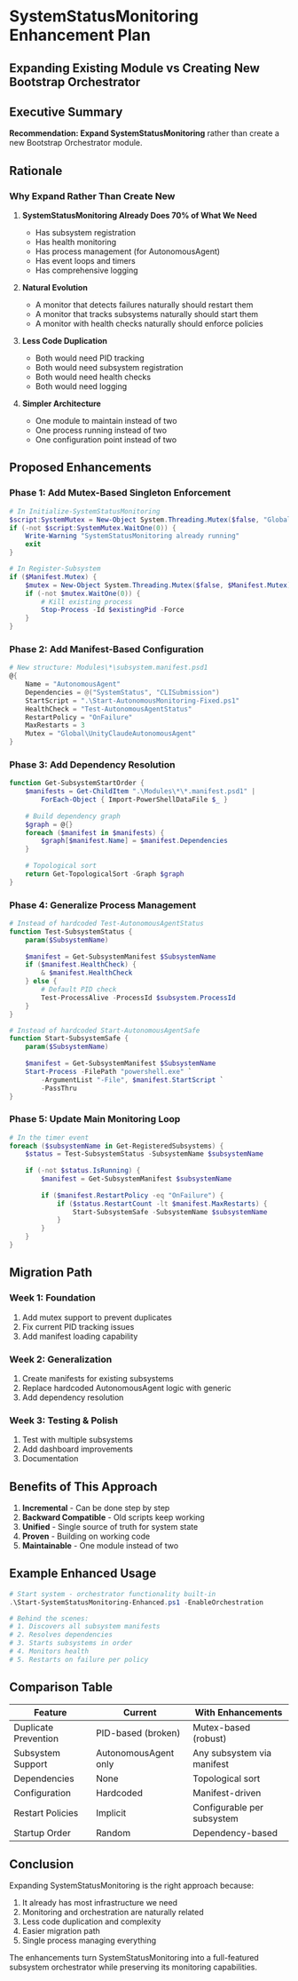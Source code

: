 # SystemStatusMonitoring Enhancement Plan
## Expanding Existing Module vs Creating New Bootstrap Orchestrator

## Executive Summary
**Recommendation: Expand SystemStatusMonitoring** rather than create a new Bootstrap Orchestrator module.

## Rationale

### Why Expand Rather Than Create New

1. **SystemStatusMonitoring Already Does 70% of What We Need**
   - Has subsystem registration
   - Has health monitoring
   - Has process management (for AutonomousAgent)
   - Has event loops and timers
   - Has comprehensive logging

2. **Natural Evolution**
   - A monitor that detects failures naturally should restart them
   - A monitor that tracks subsystems naturally should start them
   - A monitor with health checks naturally should enforce policies

3. **Less Code Duplication**
   - Both would need PID tracking
   - Both would need subsystem registration
   - Both would need health checks
   - Both would need logging

4. **Simpler Architecture**
   - One module to maintain instead of two
   - One process running instead of two
   - One configuration point instead of two

## Proposed Enhancements

### Phase 1: Add Mutex-Based Singleton Enforcement
```powershell
# In Initialize-SystemStatusMonitoring
$script:SystemMutex = New-Object System.Threading.Mutex($false, "Global\UnityClaudeSystemStatus")
if (-not $script:SystemMutex.WaitOne(0)) {
    Write-Warning "SystemStatusMonitoring already running"
    exit
}

# In Register-Subsystem
if ($Manifest.Mutex) {
    $mutex = New-Object System.Threading.Mutex($false, $Manifest.Mutex)
    if (-not $mutex.WaitOne(0)) {
        # Kill existing process
        Stop-Process -Id $existingPid -Force
    }
}
```

### Phase 2: Add Manifest-Based Configuration
```powershell
# New structure: Modules\*\subsystem.manifest.psd1
@{
    Name = "AutonomousAgent"
    Dependencies = @("SystemStatus", "CLISubmission")
    StartScript = ".\Start-AutonomousMonitoring-Fixed.ps1"
    HealthCheck = "Test-AutonomousAgentStatus"
    RestartPolicy = "OnFailure"
    MaxRestarts = 3
    Mutex = "Global\UnityClaudeAutonomousAgent"
}
```

### Phase 3: Add Dependency Resolution
```powershell
function Get-SubsystemStartOrder {
    $manifests = Get-ChildItem ".\Modules\*\*.manifest.psd1" | 
        ForEach-Object { Import-PowerShellDataFile $_ }
    
    # Build dependency graph
    $graph = @{}
    foreach ($manifest in $manifests) {
        $graph[$manifest.Name] = $manifest.Dependencies
    }
    
    # Topological sort
    return Get-TopologicalSort -Graph $graph
}
```

### Phase 4: Generalize Process Management
```powershell
# Instead of hardcoded Test-AutonomousAgentStatus
function Test-SubsystemStatus {
    param($SubsystemName)
    
    $manifest = Get-SubsystemManifest $SubsystemName
    if ($manifest.HealthCheck) {
        & $manifest.HealthCheck
    } else {
        # Default PID check
        Test-ProcessAlive -ProcessId $subsystem.ProcessId
    }
}

# Instead of hardcoded Start-AutonomousAgentSafe
function Start-SubsystemSafe {
    param($SubsystemName)
    
    $manifest = Get-SubsystemManifest $SubsystemName
    Start-Process -FilePath "powershell.exe" `
        -ArgumentList "-File", $manifest.StartScript `
        -PassThru
}
```

### Phase 5: Update Main Monitoring Loop
```powershell
# In the timer event
foreach ($subsystemName in Get-RegisteredSubsystems) {
    $status = Test-SubsystemStatus -SubsystemName $subsystemName
    
    if (-not $status.IsRunning) {
        $manifest = Get-SubsystemManifest $subsystemName
        
        if ($manifest.RestartPolicy -eq "OnFailure") {
            if ($status.RestartCount -lt $manifest.MaxRestarts) {
                Start-SubsystemSafe -SubsystemName $subsystemName
            }
        }
    }
}
```

## Migration Path

### Week 1: Foundation
1. Add mutex support to prevent duplicates
2. Fix current PID tracking issues
3. Add manifest loading capability

### Week 2: Generalization  
1. Create manifests for existing subsystems
2. Replace hardcoded AutonomousAgent logic with generic
3. Add dependency resolution

### Week 3: Testing & Polish
1. Test with multiple subsystems
2. Add dashboard improvements
3. Documentation

## Benefits of This Approach

1. **Incremental** - Can be done step by step
2. **Backward Compatible** - Old scripts keep working
3. **Unified** - Single source of truth for system state
4. **Proven** - Building on working code
5. **Maintainable** - One module instead of two

## Example Enhanced Usage

```powershell
# Start system - orchestrator functionality built-in
.\Start-SystemStatusMonitoring-Enhanced.ps1 -EnableOrchestration

# Behind the scenes:
# 1. Discovers all subsystem manifests
# 2. Resolves dependencies
# 3. Starts subsystems in order
# 4. Monitors health
# 5. Restarts on failure per policy
```

## Comparison Table

| Feature | Current | With Enhancements |
|---------|---------|-------------------|
| Duplicate Prevention | PID-based (broken) | Mutex-based (robust) |
| Subsystem Support | AutonomousAgent only | Any subsystem via manifest |
| Dependencies | None | Topological sort |
| Configuration | Hardcoded | Manifest-driven |
| Restart Policies | Implicit | Configurable per subsystem |
| Startup Order | Random | Dependency-based |

## Conclusion

Expanding SystemStatusMonitoring is the right approach because:
1. It already has most infrastructure we need
2. Monitoring and orchestration are naturally related
3. Less code duplication and complexity
4. Easier migration path
5. Single process managing everything

The enhancements turn SystemStatusMonitoring into a full-featured subsystem orchestrator while preserving its monitoring capabilities.